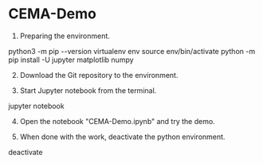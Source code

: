 # CEMA-Demo

1. Preparing the environment.

python3 -m pip --version
virtualenv env
source env/bin/activate
python -m pip install -U jupyter matplotlib numpy 

2. Download the Git repository to the environment.

3. Start Jupyter notebook from the terminal.

jupyter notebook

4. Open the notebook "CEMA-Demo.ipynb" and try the demo.

5. When done with the work, deactivate the python environment.

deactivate


